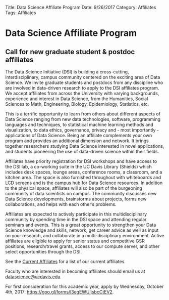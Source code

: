 Title: Data Science Affiliate Program
Date: 9/26/2017
Category: Affiliates
Tags: Affiliates


# Data Science Affiliate Program
## Call for new graduate student & postdoc affiliates

The Data Science Initiative (DSI) is building a cross-cutting, interdisciplinary, campus community centered on the exciting area of Data Science. We invite graduate students and postdocs from any discipline who are involved in data-driven research to apply to the DSI affiliates program. We accept affiliates from across the University with varying backgrounds, experience and interest in Data Science, from the Humanities, Social Sciences to Math, Engineering, Biology, Epidemiology, Statistics, etc.

This is a terrific opportunity to learn from others about different aspects of Data Science ranging from new data technologies, software, programming languages and techniques, to statistical machine learning methods and visualization, to data ethics, governance, privacy and - most importantly - applications of Data Science. Being an affiliate complements your own program and provides an additional dimension and network.  It brings together researchers studying Data Science interested in novel applications, and students pioneering the use of data-driven science within their fields.

Affiliates have priority registration for DSI workshops and have access to the DSI lab, a co-working suite in the UC Davis Library (Shields) which includes desk spaces, lounge areas, conference rooms, a classroom, and a kitchen area.  The space is also furnished throughout with whiteboards and LCD screens and is the campus hub for Data Science resources.  In addition to the physical space, affiliates will also be part of the burgeoning community of data scientists on campus.  The community discusses new Data Science developments, brainstorms about projects, forms new collaborations, and helps with each other’s problems.

Affiliates are expected to actively participate in this multidisciplinary community by spending time in the DSI space and attending regular seminars and events.  This is a great opportunity to strengthen your Data Science knowledge and skills, network, get career advice as well as input on your research, and collaborate in a multi-disciplinary environment. Active affiliates are eligible to apply for senior status and competitive GSR positions, research/travel grants, access to our compute server, and other select opportunities through the DSI.

See the [Current Affiliates](http://dsi.ucdavis.edu/affiliates.html) for a list of our current affiliates.

Faculty who are interested in becoming affiliates should email us at datascience@ucdavis.edu.

For first consideration for this academic year, apply by Wednesday, October 4th, 2017: https://goo.gl/forms/l3egEWUIjsbcCtEV2.
